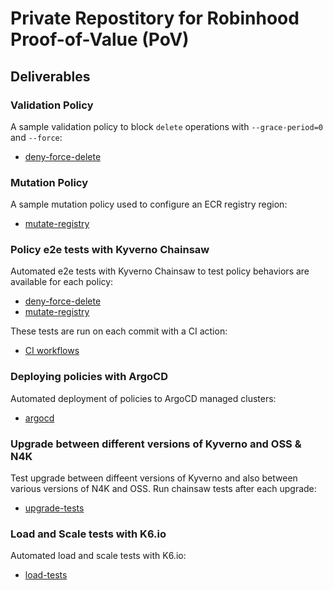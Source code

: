 # Private Repostitory for Robinhood Proof-of-Value (PoV)

## Deliverables

### Validation Policy

A sample validation policy to block `delete` operations with `--grace-period=0` and `--force`:

* [deny-force-delete](Policies/deny-force-delete/README.md)

### Mutation Policy

A sample mutation policy used to configure an ECR registry region:

* [mutate-registry](Policies/mutate-registry/README.md)

### Policy e2e tests with Kyverno Chainsaw

Automated e2e tests with Kyverno Chainsaw to test policy behaviors are available for each policy:

* [deny-force-delete](Policies/deny-force-delete/.chainsaw-test/chainsaw-test.yaml)
* [mutate-registry](Policies/mutate-registry/.chainsaw-test/chainsaw-test.yaml)

These tests are run on each commit with a CI action:

* [CI workflows](.github/workflows/E2Etests.yml)

### Deploying policies with ArgoCD

Automated deployment of policies to ArgoCD managed clusters:

* [argocd](argocd/README.md)

### Upgrade between different versions of Kyverno and OSS & N4K


Test upgrade between diffeent versions of Kyverno and also between various versions of N4K and OSS. Run chainsaw tests after each upgrade:

* [upgrade-tests](upgrade-tests/README.md)

### Load and Scale tests with K6.io

Automated load and scale tests with K6.io:

* [load-tests](load-tests/README.md)